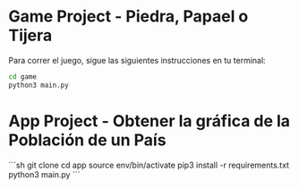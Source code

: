 # Game Project - Piedra, Papael o Tijera

Para correr el juego, sigue las siguientes instrucciones en tu terminal:
```sh
cd game
python3 main.py
```

# App Project - Obtener la gráfica de la Población de un País

´´´sh
git clone
cd app
source env/bin/activate
pip3 install -r requirements.txt
python3 main.py
´´´